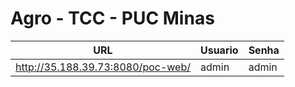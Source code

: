 # Agro - TCC - PUC Minas

| URL | Usuario | Senha |
| --- | --- | --- |
| http://35.188.39.73:8080/poc-web/ | admin | admin |